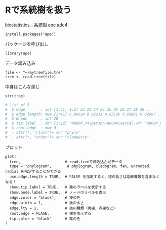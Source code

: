 # Rで系統樹を扱う

[biostatistics - 系統樹 ape ade4](https://stats.biopapyrus.jp/r/graph/phylogenetic-tree.html)

```
install.packages("ape")
```

パッケージを呼び出し

```
library(ape)
```

データ読み込み

```
file <- "~/mytreefile.tre"
tree <- read.tree(file)
```

中身はこんな感じ

```r
str(tree)

# List of 5
#  $ edge       : int [1:41, 1:2] 23 23 24 24 25 25 26 27 28 29 ...
#  $ edge.length: num [1:41] 0.00614 0.02231 0.03136 0.02861 0.02697 ...
#  $ Nnode      : int 20
#  $ tip.label  : chr [1:22] "W0004_v4|person-W0004|serial-v4" "W0004_v2|person-W0004|serial-v2" "W0004_v1|person-W0004|serial-v1" "W0005_v2|person-W0005|serial-v2" ...
#  $ root.edge  : num 0
#  - attr(*, "class")= chr "phylo"
#  - attr(*, "order")= chr "cladewise"
```

プロット

```
plot(
  tree,                    # read.treeで読み込んだデータ
  type = "phylogram",       # phylogram, cladogram, fan, unrooted, radial を指定することができる
  use.edge.length = TRUE,  # FALSE を指定すると、枝の長さは距離情報を含まなくなる！
  show.tip.label = TRUE,   # 葉のラベルを表示する
  show.node.label = TRUE,  # ノードのラベルを表示
  edge.color = "black",    # 枝の色
  edge.width = 1,          # 枝の太さ
  edge.lty = 1,            # 枝の種類（実線、点線など）
  root.edge = FLASE,       # 根を表示する
  tip.color = "black"      # 葉の色
)
```
